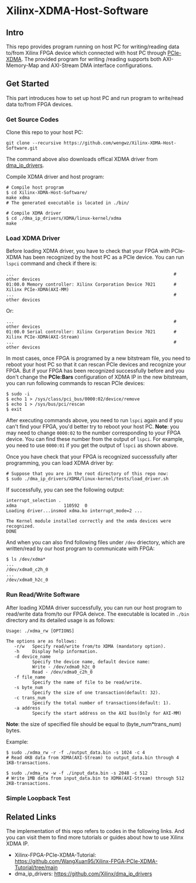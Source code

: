 # Xilinx-XDMA-Host-Software
## Intro
This repo provides program running on host PC for writing/reading data to/from Xilinx FPGA device which connected with host PC through [PCIe-XDMA](https://docs.xilinx.com/r/en-US/pg195-pcie-dma/Introduction). The provided program for writing /reading supports both AXI-Memory-Map and AXI-Stream DMA interface configurations.

## Get Started
This part introduces how to set up host PC and run program to write/read data to/from FPGA devices.
### Get Source Codes
Clone this repo to your host PC:
```shell
git clone --recursive https://github.com/wengwz/Xilinx-XDMA-Host-Software.git
```
The command above also downloads offical XDMA driver from [dma_ip_drivers](https://github.com/Xilinx/dma_ip_drivers).

Compile XDMA driver and host program:
```
# Compile host program
$ cd Xilinx-XDMA-Host-Software/
make xdma
# The generated executable is located in ./bin/

# Compile XDMA driver
$ cd ./dma_ip_drivers/XDMA/linux-kernel/xdma
make
```

### Load XDMA Driver
Before loading XDMA driver, you have to check that your FPGA with PCIe-XDMA has been recognized by the host PC as a PCIe device. You can run `lspci` command and check if there is:
```
...                                                             # other devices
01:00.0 Memory controller: Xilinx Corporation Device 7021       # Xilinx PCIe-XDMA(AXI-MM)
...                                                             # other devices
```
Or:
```
...                                                             # other devices
01:00.0 Serial controller: Xilinx Corporation Device 7021       # Xilinx PCIe-XDMA(AXI-Stream)
...                                                             # other devices
```
In most cases, once FPGA is programed by a new bitstream file, you need to reboot your host PC so that it can rescan PCIe devices and recognize your FPGA. But if your FPGA has been recognized successfully before and you don't change the **PCIe:Bars** configuration of XDMA IP in the new bitstream, you can run following commands to rescan PCIe devices:
```
$ sudo -i
$ echo 1 > /sys/class/pci_bus/0000:02/device/remove
$ echo 1 > /sys/bus/pci/rescan
$ exit
```
After executing commands above, you need to run `lspci` again and if you can't find your FPGA, you'd better try to reboot your host PC. 
**Note**: you may need to change `0000:02` to the number corresponding to your FPGA device. You can find these number from the output of `lspci`. For example, you need to use `0000:01` if you get the output of `lspci` as shown above.

Once you have check that your FPGA is recognized successsfully after programming, you can load XDMA driver by:
```
# Suppose that you are in the root directory of this repo now:
$ sudo ./dma_ip_drivers/XDMA/linux-kernel/tests/load_driver.sh
```
If successfully, you can see the following output:
```
interrupt_selection .
xdma                  110592  0
Loading driver...insmod xdma.ko interrupt_mode=2 ...

The Kernel module installed correctly and the xmda devices were recognized.
DONE
```
And when you can also find following files under `/dev` driectory, which are written/read by our host program to communicate with FPGA:
```
$ ls /dev/xdma*
...
/dev/xdma0_c2h_0
...
/dev/xdma0_h2c_0
```

### Run Read/Write Software
After loading XDMA driver successfully, you can run our host program to read/write data from/to our FPGA deivce. The executable is located in `./bin` directory and its detailed usage is as follows:

```
Usage: ./xdma_rw [OPTIONS]

The options are as follows:
   -r/w   Specify read/write from/to XDMA (mandatory option).
   -h     Display help information.
   -d device_name
          Specify the device name, default device name:
          Write - /dev/xdma0_h2c_0
          Read - /dev/xdma0_c2h_0
   -f file_name
          Specify the name of file to be read/write.
   -s byte_num
          Specify the size of one transaction(default: 32).
   -c trans_num
          Specify the total number of transactions(default: 1).
   -a address
          Specify the start address on the AXI bus(Only for AXI-MM)
```
**Note**: the size of specified file should be equal to (byte_num*trans_num) bytes.

Example:
```
$ sudo ./xdma_rw -r -f ./output_data.bin -s 1024 -c 4
# Read 4KB data from XDMA(AXI-Stream) to output_data.bin through 4 1KB-transactions.

$ sudo ./xdma_rw -w -f ./input_data.bin -s 2048 -c 512
# Write 1MB data from input_data.bin to XDMA(AXI-Stream) through 512 2KB-transactions.
```
### Simple Loopback Test


## Related Links
The implementation of this repo refers to codes in the following links. And you can visit them to find more tutorials or guides about how to use Xilinx XDMA IP.
- Xilinx-FPGA-PCIe-XDMA-Tutorial: https://github.com/WangXuan95/Xilinx-FPGA-PCIe-XDMA-Tutorial/tree/main
- dma_ip_drivers: https://github.com/Xilinx/dma_ip_drivers

